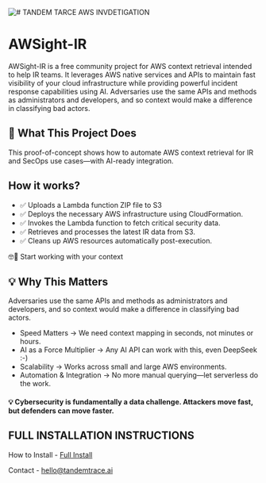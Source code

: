 
![# TANDEM TARCE AWS INVDETIGATION ](http://tandemtrace.ai/wp-content/uploads/2025/02/tand3.png)



# AWSight-IR

AWSight-IR is a free community project for AWS context retrieval intended to help IR teams. It leverages AWS native services and APIs to maintain fast visibility of your cloud infrastructure while providing powerful incident response capabilities using AI. 
Adversaries use the same APIs and methods as administrators and developers, and so context would make a difference in classifying bad actors. 


## 🚀 What This Project Does


This proof-of-concept shows how to automate AWS context retrieval for IR and SecOps use cases—with AI-ready integration.



## How it works?

 -   ✅ Uploads a Lambda function ZIP file to S3
 -   ✅ Deploys the necessary AWS infrastructure using CloudFormation.
 -   ✅ Invokes the Lambda function to fetch critical security data.
 -   ✅ Retrieves and processes the latest IR data from S3.
 -   ✅ Cleans up AWS resources automatically post-execution. 




 

🤓🔎 Start working with your context 



## 💡 Why This Matters

Adversaries use the same APIs and methods as administrators and developers, and so context would make a difference in classifying bad actors. 

 - Speed Matters → We need context mapping in seconds, not minutes or hours.
 - AI as a Force Multiplier → Any AI API can work with this, even DeepSeek :-) 
 - Scalability → Works across small and large AWS environments.
 - Automation & Integration → No more manual querying—let serverless do the work.



#### 💡 Cybersecurity is fundamentally a data challenge. Attackers move fast, but defenders can move faster. 



## FULL INSTALLATION INSTRUCTIONS 

How to Install - [Full Install](https://github.com/tandemtrace-ai/AWSight-IR/blob/main/how-to-install/README.md "Full Install")

Contact - hello@tandemtrace.ai
